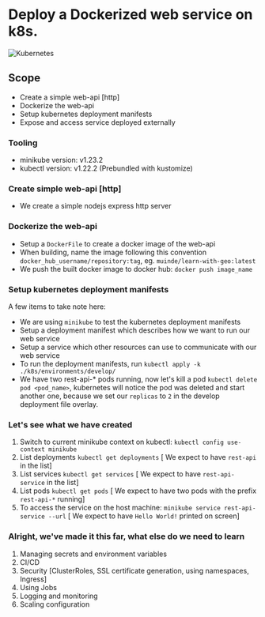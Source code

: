 # Deploy a Dockerized web service on k8s.

![Kubernetes](https://miro.medium.com/max/787/1*CaV1FLvaEzXUowDknO-B9Q.png)

## Scope
 - Create a simple web-api [http]
 - Dockerize the web-api
 - Setup kubernetes deployment manifests
 - Expose and access service deployed externally

### Tooling
- minikube version: v1.23.2
- kubectl version: v1.22.2 (Prebundled with kustomize)

### Create simple web-api [http]
 - We create a simple nodejs express http server

### Dockerize the web-api
 - Setup a `DockerFile` to create a docker image of the web-api
 - When building, name the image following this convention `docker_hub_username/repository:tag`, eg. `muinde/learn-with-geo:latest`
 - We push the built docker image to docker hub: `docker push image_name`

### Setup kubernetes deployment manifests
A few items to take note here:
 - We are using `minikube` to test the kubernetes deployment manifests
 - Setup a deployment manifest which describes how we want to run our web service
 - Setup a service which other resources can use to communicate with our web service
 - To run the deployment manifests, run `kubectl apply -k ./k8s/environments/develop/`
 - We have two rest-api-* pods running, now let's kill a pod `kubectl delete pod <pod_name>`, kubernetes will notice the pod was deleted and start another one, because we set our `replicas` to `2` in the develop deployment file overlay.
   
### Let's see what we have created

1. Switch to current minikube context on kubectl: `kubectl config use-context minikube`
2. List deployments `kubectl get deployments` [ We expect to have `rest-api` in the list]
3. List services `kubectl get services` [ We expect to have `rest-api-service` in the list]
4. List pods `kubectl get pods` [ We expect to have two pods with the prefix `rest-api-*` running]
5. To access the service on the host machine: `minikube service rest-api-service --url` [ We expect to have `Hello World!` printed on screen]

### Alright, we've made it this far, what else do we need to learn

1. Managing secrets and environment variables
2. CI/CD
3. Security [ClusterRoles, SSL certificate generation, using namespaces, Ingress]
4. Using Jobs
5. Logging and monitoring
6. Scaling configuration
